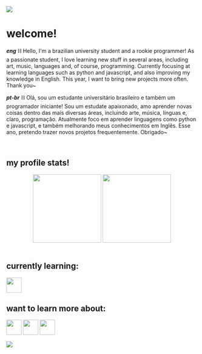 <img src="https://capsule-render.vercel.app/api?type=waving&color=6675AC&height=120&section=header" />
<h1>welcome!</h1>
<p><i><b>eng</b></i> ⛓ Hello, I'm a brazilian university student and a rookie programmer! As a passionate student, I love learning new stuff in several areas, including art, music, languages and, of course, programming. Currently focusing at learning languages such as python and javascript, and also improving my knowledge in English. This year, I want to bring new projects more often. Thank you~</p>
<p><i><b>pt-br</b></i> ⛓ Olá, sou um estudante universitário brasileiro e também um programador iniciante! Sou um estudate apaixonado, amo aprender novas coisas dentro das mais diversas áreas, incluindo arte, música, línguas e, claro, programação. Atualmente foco em aprender linguagens como python e javascript, e também melhorando meus conhecimentos em Inglês. Esse ano, pretendo trazer novos projetos frequentemente. Obrigado~ </p>

<br>

<h2>my profile stats!</h2>
<div align="center">
  <img height=180 src="https://github-readme-stats.vercel.app/api?username=pdrotxt&show_icons=true&theme=discord_old_blurple">
  <img height=180 src="https://github-readme-stats.vercel.app/api/top-langs/?username=pdrotxt&layout=compact&theme=discord_old_blurple">
</div>

<br>

<h2>currently learning:</h2>
<div>
  <img align="center" height="40" width="40" src="https://cdn.jsdelivr.net/gh/devicons/devicon@latest/icons/python/python-original.svg" />   
</div>

<h2>want to learn more about:</h2>
<div>
  <img align="center" height="40" width="40" src="https://cdn.jsdelivr.net/gh/devicons/devicon@latest/icons/javascript/javascript-original.svg"/> 
  <img align="center" height="40" width="40" src="https://cdn.jsdelivr.net/gh/devicons/devicon@latest/icons/html5/html5-original.svg" />
  <img align="center" height="40" width="40" src="https://cdn.jsdelivr.net/gh/devicons/devicon@latest/icons/css3/css3-original.svg" />
</div>

<br>

<a href="https://github.com/ashutosh00710/github-readme-activity-graph">
  <img src="https://github-readme-activity-graph.vercel.app/graph?username=pdrotxt&bg_color=2c2f34&color=ffffff&line=3a4054&point=6675ac&area=true&hide_border=false&radius=10"/>
</a>

